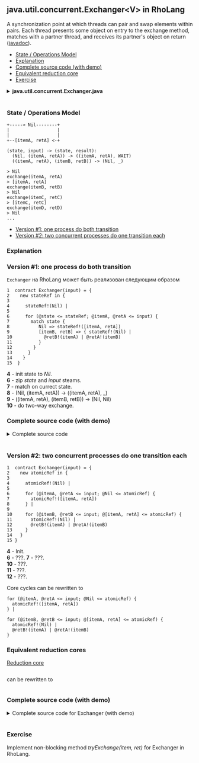 ## java.util.concurrent.Exchanger\<V\> in RhoLang

A synchronization point at which threads can pair and swap elements within pairs. Each thread presents some object on entry to the exchange method, matches with a partner thread, and receives its partner's object on return ([javadoc](https://docs.oracle.com/javase/9/docs/api/java/util/concurrent/Exchanger.html)).

- [State / Operations Model](#state--operations-model)
- [Explanation](#explanation)
- [Complete source code (with demo)](#complete-source-code-with-demo)  
- [Equivalent reduction core](#equivalent-reduction-core)  
- [Exercise](#exercise)

<details><summary><b>java.util.concurrent.Exchanger.java</b></summary><p>
  
```java
public class Exchanger<V> {
  /** 
   * Waits for another thread to arrive at this exchange point, and then 
   * transfers the given object to it, receiving its object in return. 
   */  
  public V exchange(V x) {...}
}
```
</p></details><br/>

### State / Operations Model

```
+-----> Nil--------+
|                  |
|                  |
+--[itemA, retA] <-+
```

```
(state, input) -> (state, result):
  (Nil, (itemA, retA)) -> ((itemA, retA), WAIT)
  ((itemA, retA), (itemB, retB)) -> (Nil, _)
```

```
> Nil
exchange(itemA, retA)
> [itemA, retA]
exchange(itemB, retB)
> Nil
exchange(itemC, retC)
> [itemC, retC]
exchange(itemD, retD)
> Nil
...
```

- [Version #1: one process do both transition](#version-1-one-process-do-both-transition)
- [Version #2: two concurrent processes do one transition each](#version-2-two-concurrent-processes-do-one-transition-each)

### Explanation

### Version #1: one process do both transition

```Exchanger``` на RhoLang может быть реализован следующим образом
```
1  contract Exchanger(input) = {
2    new stateRef in {
3    
4      stateRef!(Nil) |                         
5      
6      for (@state <= stateRef; @itemA, @retA <= input) {
7        match state {
8           Nil => stateRef!([itemA, retA])        
9           [itemB, retB] => { stateRef!(Nil) |                 
10            @retB!(itemA) | @retA!(itemB) 
11          }
12        }
13      }     
14    }
15  } 
```  
**4** - init state to *Nil*.   
**6** - zip *state* and *input* steams.   
**7** - match on currect state.   
**8** - (Nil, (itemA, retA)) -> ((itemA, retA), _)  
**9** - ((itemA, retA), (itemB, retB)) -> (Nil, Nil)   
**10** - do two-way exchange.  

### Complete source code (with demo)

<details><summary>Complete source code</summary>
<p>
  
```
new Exchanger in {
  
  contract Exchanger(exchangeOp) = {
    new stateRef in {    
      stateRef!(Nil) |                         
      
      contract exchangeOp(@itemA, @retA) = {
        for (@state <- stateRef) {
          match state {
            Nil => stateRef!([itemA, retA])        
            [itemB, retB] => { stateRef!(Nil) |                 
              @retB!(itemA) | @retA!(itemB) } } } }
    }
  } |

  new exchange in {
    Exchanger!(*exchange) |
    
    new n in {
      n!(0) | n!(1) | n!(2) | n!(3) | n!(4) | n!(5) | for (@i <= n) { 
        new ret in {
          exchange!(i, *ret) | for (@j <- ret) {
            stdout!([i, " -> ", j]) } }
      }
    }
  }
}
```
```
>> [1, " -> ", 0]
>> [0, " -> ", 1]
>> [4, " -> ", 3]
>> [3, " -> ", 4]
>> [5, " -> ", 2]
>> [2, " -> ", 5]
```
</p>
</details><br/>

### Version #2: two concurrent processes do one transition each

```
1  contract Exchanger(input) = {
2    new atomicRef in {    
3      
4      atomicRef!(Nil) |  
5      
6      for (@itemA, @retA <= input; @Nil <= atomicRef) {
7        atomicRef!([itemA, retA])
8      } |
9     
10     for (@itemB, @retB <= input; @[itemA, retA] <= atomicRef) {
11       atomicRef!(Nil) |                 
12       @retB!(itemA) | @retA!(itemB)
13     }
14   }      
15 }
```
**4** - Init.   
**6** - ???.
**7** - ???.   
**10** - ???.   
**11** - ???.   
**12** - ???.   

Core cycles can be rewritten to
```
for (@itemA, @retA <= input; @Nil <= atomicRef) {
  atomicRef!([itemA, retA])
} |
     
for (@itemB, @retB <= input; @[itemA, retA] <= atomicRef) {
  atomicRef!(Nil) |                 
  @retB!(itemA) | @retA!(itemB)
}
```

### Equivalent reduction cores

[Reduction core](atomic-state.md#reduction-core) 
```
```

can be rewritten to
```
```

### Complete source code (with demo)
<details><summary>Complete source code for Exchanger (with demo)</summary><p>  
  
```
new Exchanger in {
  
  contract Exchanger(input) = {
    new atomicRef in {    
    
      // init state
      atomicRef!(Nil) |                               
      
      // *(Nil -> [item, ret])
      for (@itemA, @retA <- input; @Nil <= atomicRef) {
        atomicRef!([itemA, retA])
      } |
      
      // *([item, ret] -> Nil)
      for (@itemB, @retB <- input; @[itemA, retA] <= atomicRef) {
        atomicRef!(Nil) |                 
        @retB!(itemA) | @retA!(itemB)
      }
    }      
  } |

  // === DEMO
  // for (i = 0; i < 6; i++) {
  //   exchange!(i, ?j) | stdout("%i -> " %j)
  // }
  new exchange, k in {
    Exchanger!(*exchange) |
    k!(0) |
    for (@i <= k) {
      if (i < 6) {
        new ret in {
          exchange!(i, *ret) | for (@j <- ret) {
            stdout!([i, " -> ", j]) }} |  
        k!(i + 1)
      }
    }
  }
}
```
```
>> [0, " -> ", 1]
>> [1, " -> ", 0]
>> [5, " -> ", 2]
>> [2, " -> ", 5]
>> [3, " -> ", 4]
>> [4, " -> ", 3]
```
</p></details><br/>

### Exercise
Implement non-blocking method *tryExchange(item, ret)* for Exchanger in RhoLang.
